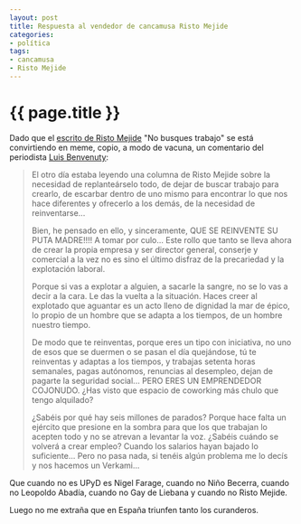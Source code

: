 ```yaml
---
layout: post
title: Respuesta al vendedor de cancamusa Risto Mejide
categories:
- política
tags:
- cancamusa
- Risto Mejide
---
```


{{ page.title }}
================

Dado que el [escrito de Risto Mejide](http://agenciaeternity.wordpress.com/2013/05/19/no-busques-trabajo-4/) "No busques trabajo" se está convirtiendo en meme, copio, a modo de vacuna, un comentario del periodista [Luis Benvenuty](http://www.lavanguardia.com/20101203/54080290402/benvenuty-luis.html):

> El otro día estaba leyendo una columna de Risto Mejide sobre la necesidad de replanteárselo todo, de dejar de buscar trabajo para crearlo, de escarbar dentro de uno mismo para encontrar lo que nos hace diferentes y ofrecerlo a los demás, de la necesidad de reinventarse...
> 
> Bien, he pensado en ello, y sinceramente, QUE SE REINVENTE SU PUTA MADRE!!!! A tomar por culo... Este rollo que tanto se lleva ahora de crear la propia empresa y ser director general, conserje y comercial a la vez no es sino el último disfraz de la precariedad y la explotación laboral.
> 
> Porque si vas a explotar a alguien, a sacarle la sangre, no se lo vas a decir a la cara. Le das la vuelta a la situación. Haces creer al explotado que aguantar es un acto lleno de dignidad la mar de épico, lo propio de un hombre que se adapta a los tiempos, de un hombre nuestro tiempo.
> 
> De modo que te reinventas, porque eres un tipo con iniciativa, no uno de esos que se duermen o se pasan el día quejándose, tú te reinventas y adaptas a los tiempos, y trabajas setenta horas semanales, pagas autónomos, renuncias al desempleo, dejan de pagarte la seguridad social... PERO ERES UN EMPRENDEDOR COJONUDO. ¿Has visto que espacio de coworking más chulo que tengo alquilado?
> 
> ¿Sabéis por qué hay seis millones de parados? Porque hace falta un ejército que presione en la sombra para que los que trabajan lo acepten todo y no se atrevan a levantar la voz. ¿Sabéis cuándo se volverá a crear empleo? Cuando los salarios hayan bajado lo suficiente... Pero no pasa nada, si tenéis algún problema me lo decís y nos hacemos un Verkami...

Que cuando no es UPyD es Nigel Farage, cuando no Niño Becerra, cuando no Leopoldo Abadía, cuando no Gay de Liebana y cuando no Risto Mejide.  

Luego no me extraña que en España triunfen tanto los curanderos.